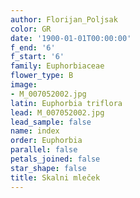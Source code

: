 ```yaml
---
author: Florijan_Poljsak
color: GR
date: '1900-01-01T00:00:00'
f_end: '6'
f_start: '6'
family: Euphorbiaceae
flower_type: B
image:
- M_007052002.jpg
latin: Euphorbia triflora
lead: M_007052002.jpg
lead_sample: false
name: index
order: Euphorbia
parallel: false
petals_joined: false
star_shape: false
title: Skalni mleček
---
```


